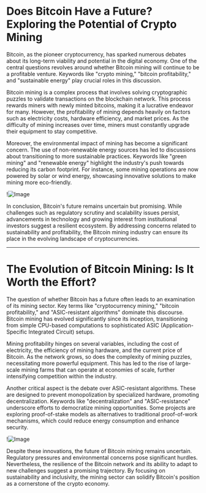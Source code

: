 # Does Bitcoin Have a Future? Exploring the Potential of Crypto Mining

Bitcoin, as the pioneer cryptocurrency, has sparked numerous debates about its long-term viability and potential in the digital economy. One of the central questions revolves around whether Bitcoin mining will continue to be a profitable venture. Keywords like "crypto mining," "bitcoin profitability," and "sustainable energy" play crucial roles in this discussion. 

Bitcoin mining is a complex process that involves solving cryptographic puzzles to validate transactions on the blockchain network. This process rewards miners with newly minted bitcoins, making it a lucrative endeavor for many. However, the profitability of mining depends heavily on factors such as electricity costs, hardware efficiency, and market prices. As the difficulty of mining increases over time, miners must constantly upgrade their equipment to stay competitive. 

Moreover, the environmental impact of mining has become a significant concern. The use of non-renewable energy sources has led to discussions about transitioning to more sustainable practices. Keywords like "green mining" and "renewable energy" highlight the industry's push towards reducing its carbon footprint. For instance, some mining operations are now powered by solar or wind energy, showcasing innovative solutions to make mining more eco-friendly.

!![Image](https://github.com/user-attachments/assets/3be06921-4469-491d-bd37-5f14c53422b7)

In conclusion, Bitcoin's future remains uncertain but promising. While challenges such as regulatory scrutiny and scalability issues persist, advancements in technology and growing interest from institutional investors suggest a resilient ecosystem. By addressing concerns related to sustainability and profitability, the Bitcoin mining industry can ensure its place in the evolving landscape of cryptocurrencies.

---

# The Evolution of Bitcoin Mining: Is It Worth the Effort?

The question of whether Bitcoin has a future often leads to an examination of its mining sector. Key terms like "cryptocurrency mining," "bitcoin profitability," and "ASIC-resistant algorithms" dominate this discourse. Bitcoin mining has evolved significantly since its inception, transitioning from simple CPU-based computations to sophisticated ASIC (Application-Specific Integrated Circuit) setups.

Mining profitability hinges on several variables, including the cost of electricity, the efficiency of mining hardware, and the current price of Bitcoin. As the network grows, so does the complexity of mining puzzles, necessitating more powerful equipment. This has led to the rise of large-scale mining farms that can operate at economies of scale, further intensifying competition within the industry.

Another critical aspect is the debate over ASIC-resistant algorithms. These are designed to prevent monopolization by specialized hardware, promoting decentralization. Keywords like "decentralization" and "ASIC-resistance" underscore efforts to democratize mining opportunities. Some projects are exploring proof-of-stake models as alternatives to traditional proof-of-work mechanisms, which could reduce energy consumption and enhance security.

!![Image](https://github.com/user-attachments/assets/3be06921-4469-491d-bd37-5f14c53422b7)

Despite these innovations, the future of Bitcoin mining remains uncertain. Regulatory pressures and environmental concerns pose significant hurdles. Nevertheless, the resilience of the Bitcoin network and its ability to adapt to new challenges suggest a promising trajectory. By focusing on sustainability and inclusivity, the mining sector can solidify Bitcoin's position as a cornerstone of the crypto economy.